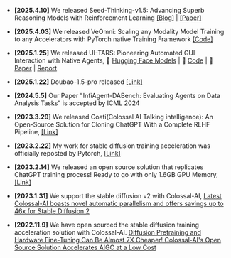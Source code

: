 
- **[2025.4.10]**  We released Seed-Thinking-v1.5: Advancing Superb Reasoning Models with Reinforcement Learning <a href="https://seed.bytedance.com/en/public_papers/seed-thinking-v1-5-advancing-superb-reasoning-models-with-reinforcement-learning?view_from=homepage_recommend">[Blog]</a> | <a href="https://arxiv.org/abs/2504.13914">[Paper]</a>

- **[2025.4.03]**  We released VeOmni: Scaling any Modality Model Training to any Accelerators with PyTorch native Training Framework <a href="https://github.com/ByteDance-Seed/VeOmni">[Code]</a>

- **[2025.1.25]**  We released UI-TARS: Pioneering Automated GUI Interaction with Native Agents, 🤗 <a href="https://huggingface.co/bytedance-research/UI-TARS-7B-DPO">Hugging Face Models</a> | 🤖 <a href="https://github.com/bytedance/UI-TARS/tree/main">Code</a> | 📑 <a href="https://arxiv.org/abs/2501.12326">Paper</a> | <a href="https://team.doubao.com/en/publication/ui-tars-pioneering-automated-gui-interaction-with-native-agents?view_from=homepage_recommend">Report</a>

- **[2025.1.22]** Doubao-1.5-pro released <a href="https://team.doubao.com/zh/special/doubao_1_5_pro">[Link]</a>

- **[2024.5.5]** Our Paper "InfiAgent-DABench: Evaluating Agents on Data Analysis Tasks" is accepted by ICML 2024

- **[2023.3.29]** We released Coati(Colossal AI Talking intelligence): An Open-Source Solution for Cloning ChatGPT With a Complete RLHF Pipeline, <a href="https://medium.com/@yangyou_berkeley/colossalchat-an-open-source-solution-for-cloning-chatgpt-with-a-complete-rlhf-pipeline-5edf08fb538b">[Link]</a>

- **[2023.2.22]** My work for stable diffusion training acceleration was officially reposted by Pytorch, <a href="https://www.hpc-ai.tech/blog/colossal-ai-chatgpt">[Link]</a> 

- **[2023.2.14]** We released an open source solution that replicates ChatGPT training process! Ready to go with only 1.6GB GPU Memory, <a href="https://twitter.com/PyTorch/status/1628076104626974732?t=y656lK4VtI4EC3WkgaKPbQ&s=19">[Link]</a>

- **[2023.1.31]** We support the stable diffusion v2 with Colossal-AI, <a href="https://medium.com/pytorch/latest-colossal-ai-boasts-novel-automatic-parallelism-and-offers-savings-up-to-46x-for-stable-1453b48f3f02">Latest Colossal-AI boasts novel automatic parallelism and offers savings up to 46x for Stable Diffusion 2</a>

- **[2022.11.9]** We have open sourced the stable diffusion training acceleration solution with Colossal-AI. <a href="https://medium.com/@yangyou_berkeley/diffusion-pretraining-and-hardware-fine-tuning-can-be-almost-7x-cheaper-85e970fe207b">Diffusion Pretraining and Hardware Fine-Tuning Can Be Almost 7X Cheaper! Colossal-AI's Open Source Solution Accelerates AIGC at a Low Cost</a>